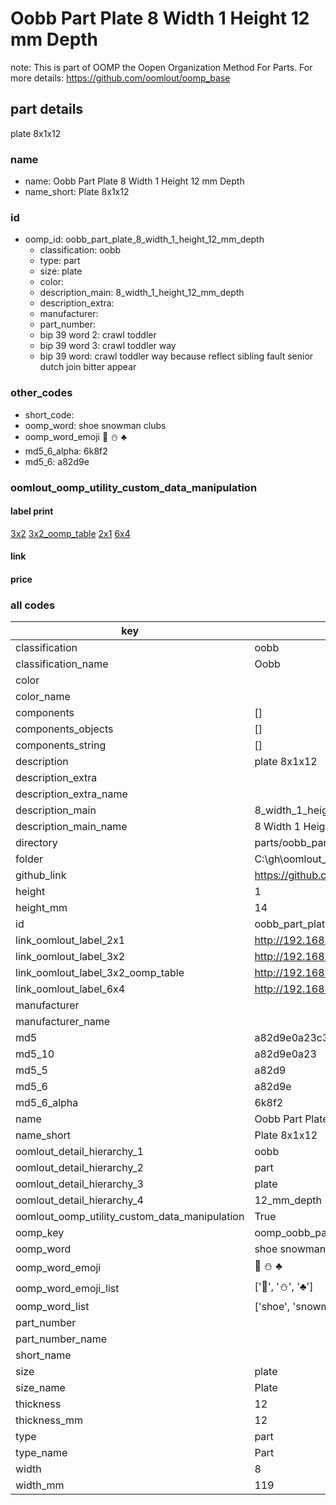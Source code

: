 # Oobb Part Plate 8 Width 1 Height 12 mm Depth  

note: This is part of OOMP the Oopen Organization Method For Parts. For more details: https://github.com/oomlout/oomp_base

##  part details
  



plate 8x1x12



### name
* name: Oobb Part Plate 8 Width 1 Height 12 mm Depth
* name_short: Plate 8x1x12 
### id
* oomp_id: oobb_part_plate_8_width_1_height_12_mm_depth
  * classification: oobb
  * type: part
  * size: plate
  * color: 
  * description_main: 8_width_1_height_12_mm_depth
  * description_extra: 
  * manufacturer: 
  * part_number: 
  * bip 39 word 2: crawl toddler
  * bip 39 word 3: crawl toddler way
  * bip 39 word: crawl toddler way because reflect sibling fault senior dutch join bitter appear

### other_codes
* short_code: 
* oomp_word: shoe snowman clubs
* oomp_word_emoji :shoe: :snowman: :clubs:
* md5_6_alpha: 6k8f2
* md5_6: a82d9e






### oomlout_oomp_utility_custom_data_manipulation
#### label print
[3x2](http://192.168.1.245:1112/?label=oomp%206k8f2)
[3x2_oomp_table](http://192.168.1.108:1112/?label=oomp%206k8f2)
[2x1](http://192.168.1.242:1112/?label=oomp%206k8f2)
[6x4](http://192.168.1.55:1112/?label=oomp%206k8f2)    

#### link

                              

#### price







### all codes 
| key | value |  
| --- | --- |  
| classification | oobb |  
| classification_name | Oobb |  
| color |  |  
| color_name |  |  
| components | [] |  
| components_objects | [] |  
| components_string | [] |  
| description | plate 8x1x12 |  
| description_extra |  |  
| description_extra_name |  |  
| description_main | 8_width_1_height_12_mm_depth |  
| description_main_name | 8 Width 1 Height 12 mm Depth |  
| directory | parts/oobb_part_plate_8_width_1_height_12_mm_depth |  
| folder | C:\gh\oomlout_oobb_version_4_generated_parts\things\oobb_part_plate_8_width_1_height_12_mm_depth |  
| github_link | https://github.com/oomlout/oomlout_oomp_part_src/tree/main/parts/oobb_part_plate_8_width_1_height_12_mm_depth |  
| height | 1 |  
| height_mm | 14 |  
| id | oobb_part_plate_8_width_1_height_12_mm_depth |  
| link_oomlout_label_2x1 | http://192.168.1.242:1112/?label=oomp%206k8f2 |  
| link_oomlout_label_3x2 | http://192.168.1.245:1112/?label=oomp%206k8f2 |  
| link_oomlout_label_3x2_oomp_table | http://192.168.1.108:1112/?label=oomp%206k8f2 |  
| link_oomlout_label_6x4 | http://192.168.1.55:1112/?label=oomp%206k8f2 |  
| manufacturer |  |  
| manufacturer_name |  |  
| md5 | a82d9e0a23c3aa7f1eda113df038d995 |  
| md5_10 | a82d9e0a23 |  
| md5_5 | a82d9 |  
| md5_6 | a82d9e |  
| md5_6_alpha | 6k8f2 |  
| name | Oobb Part Plate 8 Width 1 Height 12 mm Depth |  
| name_short | Plate 8x1x12  |  
| oomlout_detail_hierarchy_1 | oobb |  
| oomlout_detail_hierarchy_2 | part |  
| oomlout_detail_hierarchy_3 | plate |  
| oomlout_detail_hierarchy_4 | 12_mm_depth |  
| oomlout_oomp_utility_custom_data_manipulation | True |  
| oomp_key | oomp_oobb_part_plate_8_width_1_height_12_mm_depth |  
| oomp_word | shoe snowman clubs |  
| oomp_word_emoji | :shoe: :snowman: :clubs: |  
| oomp_word_emoji_list | [':shoe:', ':snowman:', ':clubs:'] |  
| oomp_word_list | ['shoe', 'snowman', 'clubs'] |  
| part_number |  |  
| part_number_name |  |  
| short_name |  |  
| size | plate |  
| size_name | Plate |  
| thickness | 12 |  
| thickness_mm | 12 |  
| type | part |  
| type_name | Part |  
| width | 8 |  
| width_mm | 119 |  
